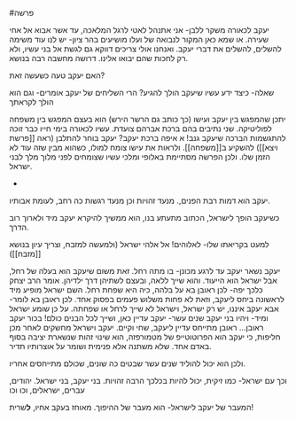 #פרשה 

יעקב לכאורה משקר ללבן- אני אתנהל לאטי לרגל המלאכה, עד אשר אבוא אל אחי שעירה. או שמא כאן המקור לנבואה של ועלו מושיעים בהר ציון-
יש לנו עוד משימה להשלים, להשלים את דברי יעקב.
ואנחנו אולי צריכים דווקא גם לגשת אל בני עשיו, ולא רק לחכות שהם יבואו אלינו. דרושה מחשבה רבה בנושא.

האם יעקב טעה כשעשה זאת?

שאלה- כיצד ידע עשיו שיעקב הולך להגיע? הרי השליחים של יעקב אומרים- וגם הוא הולך לקראתך



יתכן שהמפגש בין יעקב ועישו (כך כותב גם הרשר הירש) הוא בעצם המפגש בין משפחה לפוליטיקה. שני נתיבים בהם ברכת אברהם צועדת. עשיו לכאורה בימי חייו כבר זוכה להתגשמות הברכה שיעקב גנב! א איפה ברכת יעקב? יעקב בוחר להתלבן (ראה [[פרשת ויצא]]) להשקיע ב[[משפחה]]. ולראות את עישו צומח למולו, כשהוא מבין שזה עוד לא הזמן שלו. ולכן הפרשה מסתיימת באלופי ומלכי עשיו שצומחים לפני מלוך מלך לבני ישראל.


+


יעקב הוא דמות רבת הפנים,. מנעד זהויות וכן מנעד רגשות כה רחב, לעומת אבותיו.



כשיעקב הופך לישראל, הכתוב מתעתע בנו, הוא ממשיך להיקרא יעקב מיד ולארוך רוב הדרך.

למעט בקריאתו שלו- לאלוהים! אל אלהי ישראל (ולמעשה למזבח, וצריך עיון בנושא [[מזבח]])

יעקב נשאר יעקב עד לרגע מכונן- בו מתה רחל.
זאת משום שיעקב הוא בעלה של רחל, אבל ישראל הוא הייעוד. והוא שייך ללאה, ובעצם לשתיהן דרך ילדיהן.
אומר הרב יצחק כלכך יפה- לכן ראובן בא על בלהה, כיה היא שפחת רחל. השם ישראל מופיע מיד לראשונה ביחס ליעקב, וזאת לא פחות משלוש פעמים בפסוק אחד. לכן ראובן בא לומר- אבא יעקב איננו, יש רק ישראל, וישראל לא שייך לרחל או שפחתה. על כן שומע ישראל
ומיד- ויהיו בני יעקב שנים עשר- יעקב עדיין כאן, ושייך לכל הבנים כולם!
בכור יעקב ראובן... ראובן מתייחס עדיין ליעקב, שחי וקיים.
יעקב וישראל מחשקים לאחר מכן חליפות,
כי יעקב הוא הפרוטוטייפ של מטמורפזה, הוא שינוי זהות שנשארת יציבה בסוף באדם אחד. שלא משתנה אלא פנימית ושומר על אוצרותיו תדיר.

ולכן הוא יכול להוליד שנים עשר שבטים כה שונים, שכולם מתייחסים אחריו.

וכך עם ישראל- כמו זיקית, יכול להיות בכלכך הרבה זהויות. בני יעקב, בני ישראל.
יהודים, עברים, ישראלים, וכו וכו


המעבר של יעקב לישראל- הוא מעבר של ההיפוך. מאוחז בעקב אחיו, **ל**שרית!

